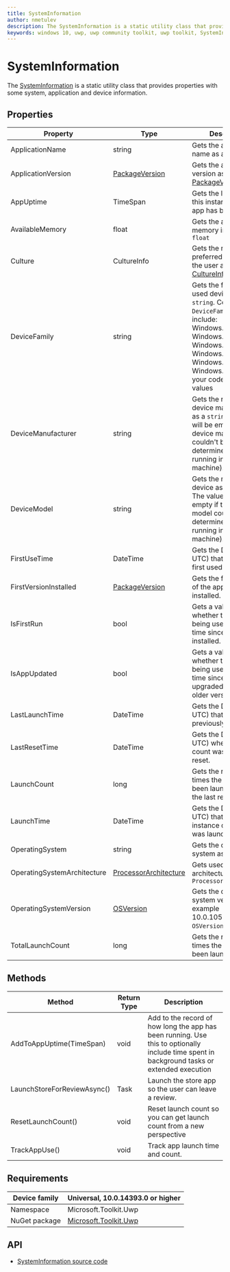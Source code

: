```yaml
---
title: SystemInformation
author: nmetulev
description: The SystemInformation is a static utility class that provides properties with some system, application and device information.
keywords: windows 10, uwp, uwp community toolkit, uwp toolkit, SystemInformation
---
```


# SystemInformation

The [SystemInformation](https://docs.microsoft.com/dotnet/api/microsoft.toolkit.uwp.helpers.systeminformation?view=uwp-toolkit-dotnet) is a static utility class that provides properties with some system, application and device information.

## Properties

| Property | Type | Description |
| -- | -- | -- |
| ApplicationName | string | Gets the application's name as a `string` |
| ApplicationVersion | [PackageVersion](https://docs.microsoft.com/uwp/api/Windows.ApplicationModel.PackageVersion) | Gets the application's version as a [PackageVersion](https://msdn.microsoft.com/library/windows/apps/xaml/windows.applicationmodel.packageversion.aspx) |
| AppUptime | TimeSpan | Gets the length of time this instance of the app has been running. |
| AvailableMemory | float | Gets the available memory in _MB_ as a `float` |
| Culture | CultureInfo | Gets the most preferred language by the user as a [CultureInfo](https://msdn.microsoft.com/library/windows/apps/xaml/system.globalization.cultureinfo(v=vs.105).aspx) |
| DeviceFamily | string | Gets the family of used device as a `string`. Common `DeviceFamily` values include: Windows.Desktop, Windows.Mobile, Windows.Xbox, Windows.Holographic, Windows.Team, Windows.IoT. Prepare your code for other values |
| DeviceManufacturer | string | Gets the name of device manufacturer as a `string`. The value will be empty if the device manufacturer couldn't be determined (ex: when running in a virtual machine). |
| DeviceModel | string | Gets the model of the device as a `string`. The value will be empty if the device model couldn't be determined (ex: when running in a virtual machine). |
| FirstUseTime | DateTime | Gets the DateTime (in UTC) that the app as first used. |
| FirstVersionInstalled | [PackageVersion](https://docs.microsoft.com/uwp/api/Windows.ApplicationModel.PackageVersion) | Gets the first version of the app that was installed. |
| IsFirstRun | bool | Gets a value indicating whether the app is being used for the first time since it was installed. |
| IsAppUpdated | bool | Gets a value indicating whether the app is being used for the first time since being upgraded from an older version. |
| LastLaunchTime | DateTime | Gets the DateTime (in UTC) that this was previously launched. |
| LastResetTime | DateTime | Gets the DateTime (in UTC) when the launch count was previously reset. |
| LaunchCount | long | Gets the number of times the app has been launched since the last reset. |
| LaunchTime | DateTime | Gets the DateTime (in UTC) that this instance of the app was launched. |
| OperatingSystem | string | Gets the operating system as a `string` |
| OperatingSystemArchitecture | [ProcessorArchitecture](https://msdn.microsoft.com/library/windows/apps/windows.system.processorarchitecture) | Gets used processor architecture as `ProcessorArchitecture` |
| OperatingSystemVersion | [OSVersion](https://docs.microsoft.com/dotnet/api/microsoft.toolkit.uwp.helpers.osversion) | Gets the operating system version (for example 10.0.10586.0) as `OSVersion` structure |
| TotalLaunchCount | long | Gets the number of times the app has been launched. |

## Methods

| Method | Return Type | Description |
| ------ | ----------- | -- |
| AddToAppUptime(TimeSpan) | void | Add to the record of how long the app has been running. Use this to optionally include time spent in background tasks or extended execution |
| LaunchStoreForReviewAsync() | Task | Launch the store app so the user can leave a review. |
| ResetLaunchCount() | void | Reset launch count so you can get launch count from a new perspective |
| TrackAppUse() | void | Track app launch time and count. |

## Requirements

| Device family | Universal, 10.0.14393.0 or higher |
| --- | --- |
| Namespace | Microsoft.Toolkit.Uwp |
| NuGet package | [Microsoft.Toolkit.Uwp](https://www.nuget.org/packages/Microsoft.Toolkit.Uwp/) |

## API

* [SystemInformation source code](https://github.com/Microsoft/UWPCommunityToolkit/blob/master/Microsoft.Toolkit.Uwp/Helpers/SystemInformation.cs)
